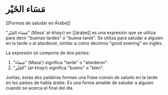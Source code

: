 # مَسَاء الخَيْر

[[Formas de saludar en Árabe]]

"مَسَاء الخَيْر" (Masa' al-khayr) en [[árabe]] es una expresión que se utiliza para decir "buenas tardes" o "buena tarde". Se utiliza para saludar a alguien en la tarde o al atardecer, similar a cómo decimos "good evening" en inglés.

La expresión se compone de dos partes:

1. "مَسَاء" (Masa') significa "tarde" o "atardecer".
2. "الخَيْر" (al-khayr) significa "bueno" o "bien".

Juntas, estas dos palabras forman una frase común de saludo en la tarde en los países de habla árabe. Es una forma amable de saludar a alguien cuando se acerca el final del día.